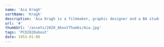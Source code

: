 ```yaml
---
name: 'Aia Kragh'
sortName: 'Kragh'
description: 'Aia Kragh is a filmmaker, graphic designer and a BA student at Digital Design, Aarhus University. She has a curious and creative mind which she uses to explore her interests in digital culture, design, photography, music and film. As a practitioner, she has a particular passion for collaborative work, and the mix between mix of media and ways of expression.'
url: '#'
thumbUrl: '/assets/2020_AboutThumbs/Aia.jpg'
tags: 'PCD2020about'
date: 1953-01-06
---
```

